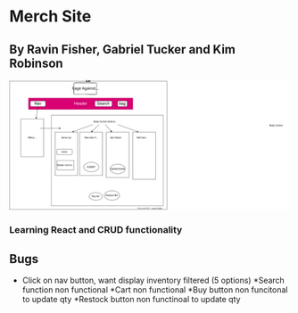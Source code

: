 # Merch Site

## By Ravin Fisher, Gabriel Tucker and Kim Robinson

![Diagram of components](src/images/diagram.drawio.svg)

### Learning React and CRUD functionality

## Bugs
* Click on nav button, want display inventory filtered (5 options)
*Search function non functional
*Cart non functional
*Buy button non funcitonal to update qty
*Restock button non functinoal to update qty